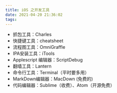 ```yaml
---
title: iOS 之开发工具
date: 2021-04-20 21:36:02
tags:  
---
```


* 抓包工具：Charles
* 快捷键工具：cheatsheet
* 流程图工具：OmniGraffle
* IPA安装工具：iTools
* Applescript 编辑器：ScriptDebug
* 翻墙工具：Lantern
* 命令行工具：Terminal（平时要多用）
* MarkDown编辑器：MacDown (免费的)
* 代码编辑器：Sublime（收费）、Atom（开源免费）
